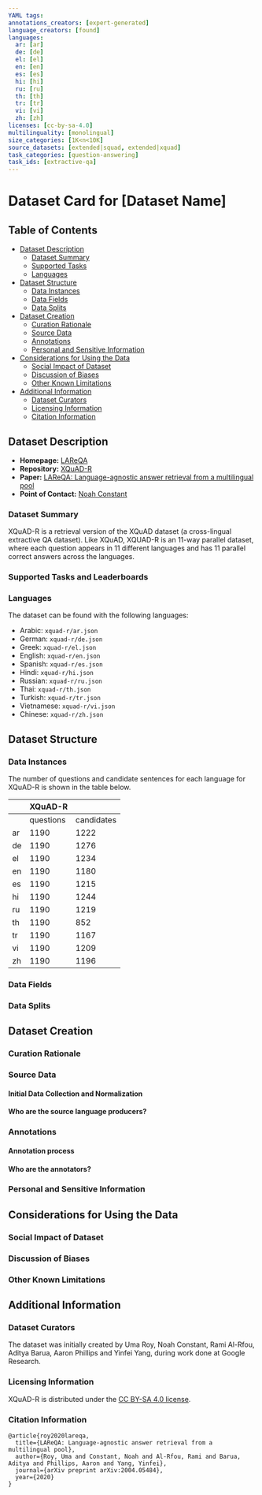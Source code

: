 ```yaml
---
YAML tags:
annotations_creators: [expert-generated]
language_creators: [found]
languages:
  ar: [ar]
  de: [de]
  el: [el]
  en: [en]
  es: [es]
  hi: [hi]
  ru: [ru]
  th: [th]
  tr: [tr]
  vi: [vi]
  zh: [zh]
licenses: [cc-by-sa-4.0]
multilinguality: [monolingual]
size_categories: [1K<n<10K]
source_datasets: [extended|squad, extended|xquad]
task_categories: [question-answering]
task_ids: [extractive-qa]
---
```


# Dataset Card for [Dataset Name]

## Table of Contents
- [Dataset Description](#dataset-description)
  - [Dataset Summary](#dataset-summary)
  - [Supported Tasks](#supported-tasks-and-leaderboards)
  - [Languages](#languages)
- [Dataset Structure](#dataset-structure)
  - [Data Instances](#data-instances)
  - [Data Fields](#data-instances)
  - [Data Splits](#data-instances)
- [Dataset Creation](#dataset-creation)
  - [Curation Rationale](#curation-rationale)
  - [Source Data](#source-data)
  - [Annotations](#annotations)
  - [Personal and Sensitive Information](#personal-and-sensitive-information)
- [Considerations for Using the Data](#considerations-for-using-the-data)
  - [Social Impact of Dataset](#social-impact-of-dataset)
  - [Discussion of Biases](#discussion-of-biases)
  - [Other Known Limitations](#other-known-limitations)
- [Additional Information](#additional-information)
  - [Dataset Curators](#dataset-curators)
  - [Licensing Information](#licensing-information)
  - [Citation Information](#citation-information)

## Dataset Description

- **Homepage:** [LAReQA](https://github.com/google-research-datasets/lareqa)
- **Repository:** [XQuAD-R](https://github.com/google-research-datasets/lareqa)
- **Paper:** [LAReQA: Language-agnostic answer retrieval from a multilingual pool](https://arxiv.org/pdf/2004.05484.pdf)
- **Point of Contact:** [Noah Constant](mailto:nconstant@google.com)


### Dataset Summary
 
XQuAD-R is a retrieval version of the XQuAD dataset (a cross-lingual extractive
QA dataset). Like XQuAD, XQUAD-R is an 11-way parallel dataset,  where each
question appears in 11 different languages and has 11 parallel correct answers
across the languages.


### Supported Tasks and Leaderboards



### Languages

The dataset can be found with the following languages:
* Arabic: `xquad-r/ar.json`
* German: `xquad-r/de.json`
* Greek: `xquad-r/el.json`
* English: `xquad-r/en.json`
* Spanish: `xquad-r/es.json`
* Hindi: `xquad-r/hi.json`
* Russian: `xquad-r/ru.json`
* Thai: `xquad-r/th.json`
* Turkish: `xquad-r/tr.json`
* Vietnamese: `xquad-r/vi.json`
* Chinese: `xquad-r/zh.json`

## Dataset Structure

### Data Instances

The number of questions and candidate sentences for each language for XQuAD-R is shown in the table below.

|     | XQuAD-R   |            |
|-----|-----------|------------|
|     | questions | candidates |
| ar |      1190 |       1222 |
| de |      1190 |       1276 |
| el |      1190 |       1234 |
| en |      1190 |       1180 |
| es |      1190 |       1215 |
| hi |      1190 |       1244 |
| ru |      1190 |       1219 |
| th |      1190 |        852 |
| tr |      1190 |       1167 |
| vi |      1190 |       1209 |
| zh |      1190 |       1196 |

### Data Fields



### Data Splits



## Dataset Creation

### Curation Rationale



### Source Data

#### Initial Data Collection and Normalization



#### Who are the source language producers?



### Annotations

#### Annotation process



#### Who are the annotators?



### Personal and Sensitive Information



## Considerations for Using the Data

### Social Impact of Dataset



### Discussion of Biases



### Other Known Limitations



## Additional Information

### Dataset Curators

The dataset was initially created by Uma Roy, Noah Constant, Rami Al-Rfou, Aditya Barua, Aaron Phillips and Yinfei Yang, during work done at Google Research.

### Licensing Information

XQuAD-R is distributed under the [CC BY-SA 4.0 license](https://creativecommons.org/licenses/by-sa/4.0/legalcode).

### Citation Information

```
@article{roy2020lareqa,
  title={LAReQA: Language-agnostic answer retrieval from a multilingual pool},
  author={Roy, Uma and Constant, Noah and Al-Rfou, Rami and Barua, Aditya and Phillips, Aaron and Yang, Yinfei},
  journal={arXiv preprint arXiv:2004.05484},
  year={2020}
}
```
